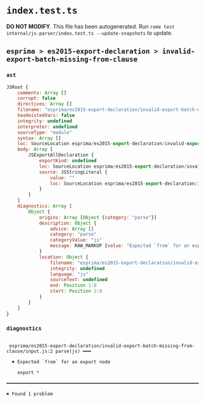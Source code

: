 # `index.test.ts`

**DO NOT MODIFY**. This file has been autogenerated. Run `rome test internal/js-parser/index.test.ts --update-snapshots` to update.

## `esprima > es2015-export-declaration > invalid-export-batch-missing-from-clause`

### `ast`

```javascript
JSRoot {
	comments: Array []
	corrupt: false
	directives: Array []
	filename: "esprima/es2015-export-declaration/invalid-export-batch-missing-from-clause/input.js"
	hasHoistedVars: false
	integrity: undefined
	interpreter: undefined
	sourceType: "module"
	syntax: Array []
	loc: SourceLocation esprima/es2015-export-declaration/invalid-export-batch-missing-from-clause/input.js 1:0-2:0
	body: Array [
		JSExportAllDeclaration {
			exportKind: undefined
			loc: SourceLocation esprima/es2015-export-declaration/invalid-export-batch-missing-from-clause/input.js 1:0-1:8
			source: JSStringLiteral {
				value: ""
				loc: SourceLocation esprima/es2015-export-declaration/invalid-export-batch-missing-from-clause/input.js 2:0-1:8
			}
		}
	]
	diagnostics: Array [
		Object {
			origins: Array [Object {category: "parse"}]
			description: Object {
				advice: Array []
				category: "parse"
				categoryValue: "js"
				message: RAW_MARKUP {value: "Expected `from` for an export node"}
			}
			location: Object {
				filename: "esprima/es2015-export-declaration/invalid-export-batch-missing-from-clause/input.js"
				integrity: undefined
				language: "js"
				sourceText: undefined
				end: Position 1:8
				start: Position 2:0
			}
		}
	]
}
```

### `diagnostics`

```

 esprima/es2015-export-declaration/invalid-export-batch-missing-from-clause/input.js:2 parse(js) ━━━

  ✖ Expected `from` for an export node

    export *

━━━━━━━━━━━━━━━━━━━━━━━━━━━━━━━━━━━━━━━━━━━━━━━━━━━━━━━━━━━━━━━━━━━━━━━━━━━━━━━━━━━━━━━━━━━━━━━━━━━━

✖ Found 1 problem

```
